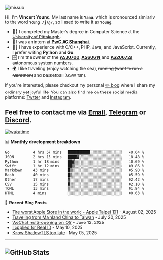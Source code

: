<p align="left"> <img src="https://komarev.com/ghpvc/?username=missuo&label=Profile%20views&color=0e75b6&style=flat" alt="missuo" /> </p>

Hi, I'm **Vincent Young**. My last name is **`Yang`**, which is pronounced similarly to the word **`Young /jʌŋ/`**, so I used to write it as **`Young`**.

- 👨‍🎓 I completed my Master's degree in Computer Science at the [University of Pittsburgh](https://www.pitt.edu).
- 💼 I was an intern at **[PwC AC Shanghai](https://www.linkedin.com/company/pwc-ac-shanghai/)**.
- 👨‍💻 I have experience with C/C++, PHP, Java, and JavaScript. Currently, I prefer writing **Python** and **Go**.
- 🆕 I'm the owner of the **[AS30700](https://bgp.tools/as/30700)**, **[AS60614](https://bgp.tools/as/60614)** and **[AS206729](https://bgp.tools/as/206729)** autonomous system numbers.
- 🌍 I like traveling (enjoy watching the sea), ~~running (want to run a Marathon)~~ and basketball (GSW fan).

If you're interested, please checkout my personal [✏️ blog](https://missuo.me/) where I share my ordinary yet joyful life. You can also find me on these social media platforms: [Twitter](https://twitter.com/m1ssuo) and [Instagram](https://www.instagram.com/missuo.me).

Feel free to contact me via [Email](mailto:me@owo.nz), [Telegram](https://t.me/missuo) or [Discord](https://discordapp.com/users/missuo#7448).
-------

[![wakatime](https://wakatime.com/badge/user/c13cd961-40ca-417a-afb6-1f9ea8ac295c.svg)](https://wakatime.com/@missuo)

📊 **Monthly development breakdown**
<!--START_SECTION:waka-->

```txt
Go           4 hrs 57 mins   ██████████░░░░░░░░░░░░░░░   40.64 %
JSON         2 hrs 15 mins   ████▓░░░░░░░░░░░░░░░░░░░░   18.48 %
Python       1 hr 18 mins    ██▓░░░░░░░░░░░░░░░░░░░░░░   10.69 %
Swift        1 hr 12 mins    ██▒░░░░░░░░░░░░░░░░░░░░░░   09.86 %
Markdown     43 mins         █▒░░░░░░░░░░░░░░░░░░░░░░░   05.90 %
Bash         40 mins         █▒░░░░░░░░░░░░░░░░░░░░░░░   05.59 %
Other        17 mins         ▓░░░░░░░░░░░░░░░░░░░░░░░░   02.42 %
CSV          15 mins         ▓░░░░░░░░░░░░░░░░░░░░░░░░   02.10 %
TOML         13 mins         ▒░░░░░░░░░░░░░░░░░░░░░░░░   01.84 %
HTML         4 mins          ░░░░░░░░░░░░░░░░░░░░░░░░░   00.63 %
```

<!--END_SECTION:waka-->

📝 **Recent Blog Posts**
- [The worst Apple Store in the world - Apple Taipei 101](https://missuo.me/posts/taipei-101-apple-store/) - August 02, 2025
- [Traveling from Mainland China to Taiwan](https://missuo.me/posts/china-to-taiwan/) - July 20, 2025
- [WeChat multi-opening on iOS](https://missuo.me/posts/wechat-ios-multi-open/) - June 12, 2025
- [I applied for Real ID](https://missuo.me/posts/real-id/) - May 10, 2025
- [Know ShadowTLS too late](https://missuo.me/posts/shadowtls/) - May 05, 2025

-------

![GitHub Stats](https://github-readme-stats-opal-alpha-76.vercel.app/api?username=missuo&show_icons=true&theme=transparent)
-------

